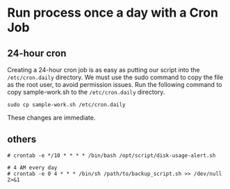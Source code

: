 # Run process once a day with a Cron Job

## 24-hour cron

Creating a 24-hour cron job is as easy as putting our script into the `/etc/cron.daily` directory. We must use the sudo command to copy the file as the root user, to avoid permission issues. Run the following command to copy sample-work.sh to the `/etc/cron.daily` directory.

```
sudo cp sample-work.sh /etc/cron.daily
```

These changes are immediate.

## others

```
# crontab -e */10 * * * * /bin/bash /opt/script/disk-usage-alert.sh

# 4 AM every day
# crontab -e 0 4 * * * /bin/sh /path/to/backup_script.sh >> /dev/null 2>&1
```
